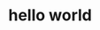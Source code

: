 <!--
 * @Author       : Pancake
 * @Date         : 2022-04-05 18:34:22
 * @LastEditTime : 2022-04-07 17:48:15
 * @LastEditors  : Pancake
 * @FilePath     : \Pancake-Q\docs\README.md
 * @Description  : 
-->
# hello world

<LastUpdated />